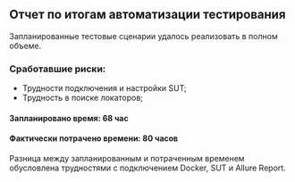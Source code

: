 ## Отчет по итогам автоматизации тестирования
Запланированные тестовые сценарии удалось реализовать в полном объеме.

### Сработавшие риски:
* Трудности подключения и настройки SUT;
* Трудность в поиске локаторов;
#### Запланировано время: 68 час
#### Фактически потрачено времени: 80 часов
Разница между запланированным и потраченным временем обусловлена трудностями с подключением Docker, SUT и Allure Report.